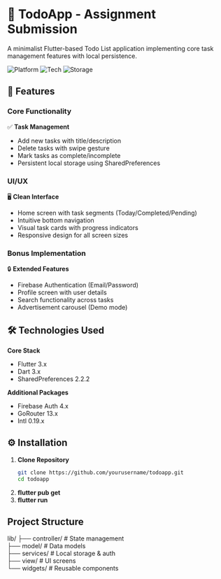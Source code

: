 # 📝 TodoApp - Assignment Submission

A minimalist Flutter-based Todo List application implementing core task management features with local persistence.

![Platform](https://img.shields.io/badge/Platform-Android%20%7C%20iOS-blue)
![Tech](https://img.shields.io/badge/Framework-Flutter-02569B?logo=flutter)
![Storage](https://img.shields.io/badge/Storage-SharedPreferences-FF6B6B)

## 🚀 Features

### Core Functionality
✅ **Task Management**  
- Add new tasks with title/description  
- Delete tasks with swipe gesture  
- Mark tasks as complete/incomplete  
- Persistent local storage using SharedPreferences  

### UI/UX  
🖥️ **Clean Interface**  
- Home screen with task segments (Today/Completed/Pending)  
- Intuitive bottom navigation  
- Visual task cards with progress indicators  
- Responsive design for all screen sizes  

### Bonus Implementation  
🔒 **Extended Features**  
- Firebase Authentication (Email/Password)  
- Profile screen with user details  
- Search functionality across tasks  
- Advertisement carousel (Demo mode)  

## 🛠️ Technologies Used

**Core Stack**  
- Flutter 3.x  
- Dart 3.x  
- SharedPreferences 2.2.2  

**Additional Packages**  
- Firebase Auth 4.x  
- GoRouter 13.x  
- Intl 0.19.x  

## ⚙️ Installation

1. **Clone Repository**
   ```bash
   git clone https://github.com/yourusername/todoapp.git
   cd todoapp
2. **flutter pub get**
3. **flutter run**

## Project Structure
lib/
├── controller/      # State management  
├── model/           # Data models  
├── services/        # Local storage & auth  
├── view/            # UI screens  
└── widgets/         # Reusable components  
